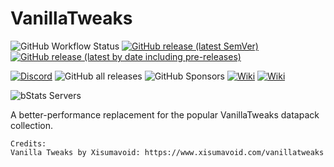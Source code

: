# VanillaTweaks

![GitHub Workflow Status](https://img.shields.io/github/workflow/status/MC-Machinations/VanillaTweaks/ci?style=for-the-badge)
[![GitHub release (latest SemVer)](https://img.shields.io/github/v/release/MC-Machinations/VanillaTweaks?color=8f52bf&sort=semver&style=for-the-badge)](https://github.com/MC-Machinations/VanillaTweaks/releases)
[![GitHub release (latest by date including pre-releases)](https://img.shields.io/github/v/release/MC-Machinations/VanillaTweaks?color=8c07f5&include_prereleases&label=beta&style=for-the-badge)](https://github.com/MC-Machinations/VanillaTweaks/releases)

[![Discord](https://img.shields.io/discord/723709494345072701?color=%235865F2&logo=discord&style=for-the-badge)](https://discord.gg/Np6Pcb78rr)
![GitHub all releases](https://img.shields.io/github/downloads/MC-Machinations/VanillaTweaks/total?color=orange&style=for-the-badge)
![GitHub Sponsors](https://img.shields.io/github/sponsors/Machine-Maker?color=bf5252&style=for-the-badge&logo=githubsponsors)
[![Wiki](https://img.shields.io/badge/wiki-v0.1.x-962727?logo=gitbook&style=for-the-badge)](https://vanillatweaks.machinemaker.me/v/v0.1.x/)
[![Wiki](https://img.shields.io/badge/wiki-v0.2.x-c73636?logo=gitbook&style=for-the-badge)](https://vanillatweaks.machinemaker.me/)

![bStats Servers](https://img.shields.io/bstats/servers/8141?color=f5e407&style=for-the-badge)

A better-performance replacement for the popular VanillaTweaks datapack collection.

```
Credits:
Vanilla Tweaks by Xisumavoid: https://www.xisumavoid.com/vanillatweaks
```
